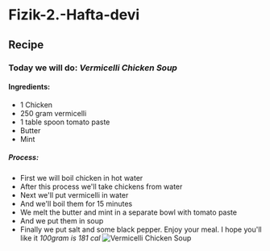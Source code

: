 # Fizik-2.-Hafta-devi
## Recipe
### Today we will do: *Vermicelli Chicken Soup*
#### Ingredients: 
+ 1 Chicken
+ 250 gram vermicelli
+ 1 table spoon tomato paste
+ Butter
+ Mint
##### Process:
+ First we will boil chicken in hot water
+ After this process we'll take chickens from water  
+ Next we'll put vermicelli in water
+ And we'll boil them for 15 minutes
+ We melt the butter and mint in a separate bowl with tomato paste
+ And we put them in soup
+ Finally we put salt and some black pepper.
Enjoy your meal.
I hope you'll like it
 *100gram is 181 cal*
 ![Vermicelli Chicken Soup](https://i.nefisyemektarifleri.com/2014/03/tel-sehriye-corbasi-tarifi-fotografi.jpg)

